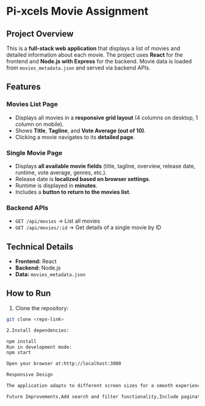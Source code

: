# Pi-xcels Movie Assignment

## Project Overview
This is a **full-stack web application** that displays a list of movies and detailed information about each movie. The project uses **React** for the frontend and **Node.js with Express** for the backend. Movie data is loaded from `movies_metadata.json` and served via backend APIs.

## Features

### Movies List Page
- Displays all movies in a **responsive grid layout** (4 columns on desktop, 1 column on mobile).  
- Shows **Title**, **Tagline**, and **Vote Average (out of 10)**.  
- Clicking a movie navigates to its **detailed page**.  

### Single Movie Page
- Displays **all available movie fields** (title, tagline, overview, release date, runtime, vote average, genres, etc.).  
- Release date is **localized based on browser settings**.  
- Runtime is displayed in **minutes**.  
- Includes a **button to return to the movies list**.  

### Backend APIs
- `GET /api/movies` → List all movies  
- `GET /api/movies/:id` → Get details of a single movie by ID  

## Technical Details
- **Frontend:** React 
- **Backend:** Node.js 
- **Data:** `movies_metadata.json`  

## How to Run
1. Clone the repository:
```bash
git clone <repo-link>

2.Install dependencies:

npm install
Run in development mode:
npm start

Open your browser at:http://localhost:3000

Responsive Design

The application adapts to different screen sizes for a smooth experience on desktop, tablet, and mobile devices.

Future Improvements,Add search and filter functionality,Include pagination for large movie lists,Enhance UI with animations or movie posters,Add user authentication to save favorite movies
